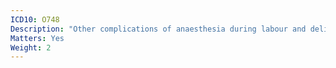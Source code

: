 ```yaml
---
ICD10: O748
Description: "Other complications of anaesthesia during labour and delivery"
Matters: Yes
Weight: 2
---
```

